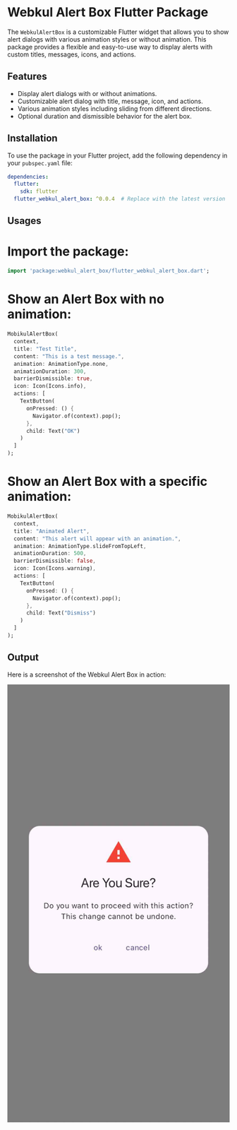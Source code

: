 # Webkul Alert Box Flutter Package

The `WebkulAlertBox` is a customizable Flutter widget that allows you to show alert dialogs with various animation styles or without animation. This package provides a flexible and easy-to-use way to display alerts with custom titles, messages, icons, and actions.

## Features

- Display alert dialogs with or without animations.
- Customizable alert dialog with title, message, icon, and actions.
- Various animation styles including sliding from different directions.
- Optional duration and dismissible behavior for the alert box.

## Installation

To use the package in your Flutter project, add the following dependency in your `pubspec.yaml` file:
```.yaml
dependencies:
  flutter:
    sdk: flutter
  flutter_webkul_alert_box: ^0.0.4  # Replace with the latest version
```

## Usages
# Import the package:
```dart
import 'package:webkul_alert_box/flutter_webkul_alert_box.dart';
```
# Show an Alert Box with no animation:
```dart
MobikulAlertBox(
  context,
  title: "Test Title",
  content: "This is a test message.",
  animation: AnimationType.none,
  animationDuration: 300,
  barrierDismissible: true,
  icon: Icon(Icons.info),
  actions: [
    TextButton(
      onPressed: () {
        Navigator.of(context).pop();
      },
      child: Text("OK")
    )
  ]
);

```

# Show an Alert Box with a specific animation:
```dart
MobikulAlertBox(
  context,
  title: "Animated Alert",
  content: "This alert will appear with an animation.",
  animation: AnimationType.slideFromTopLeft,
  animationDuration: 500,
  barrierDismissible: false,
  icon: Icon(Icons.warning),
  actions: [
    TextButton(
      onPressed: () {
        Navigator.of(context).pop();
      },
      child: Text("Dismiss")
    )
  ]
);

```

## Output

Here is a screenshot of the Webkul Alert Box in action:

![Webkul Alert Box](https://github.com/SocialMobikul/Webkul_Alert_Box/blob/main/webkul_alert_box.jpeg)



